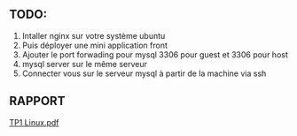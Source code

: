 ## TODO:
1. Intaller nginx sur votre système ubuntu
2. Puis déployer une mini application front
3. Ajouter le port forwading pour mysql 3306 pour guest et 3306 pour host 
3. mysql server sur le même serveur
4. Connecter vous sur le serveur mysql à partir de la machine via ssh

## RAPPORT   
[TP1 Linux.pdf](https://github.com/user-attachments/files/18971334/TP1.Linux.pdf)


